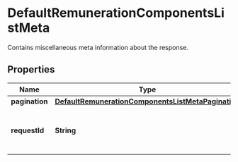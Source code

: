 

# DefaultRemunerationComponentsListMeta

Contains miscellaneous meta information about the response.

## Properties

| Name | Type | Description | Notes |
|------------ | ------------- | ------------- | -------------|
|**pagination** | [**DefaultRemunerationComponentsListMetaPagination**](DefaultRemunerationComponentsListMetaPagination.md) |  |  [optional] |
|**requestId** | **String** | The identifier string for the api request. |  [optional] |



